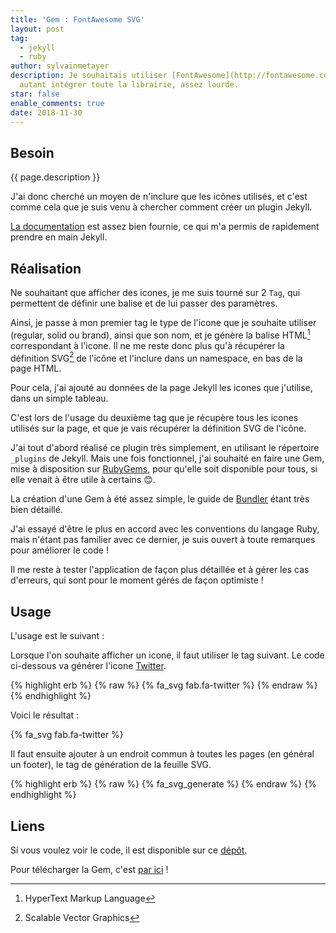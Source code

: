 ```yaml
---
title: 'Gem : FontAwesome SVG'
layout: post
tag:
  - jekyll
  - ruby
author: sylvainmetayer
description: Je souhaitais utiliser [FontAwesome](http://fontawesome.com/) sans pour
  autant intégrer toute la librairie, assez lourde.
star: false
enable_comments: true
date: 2018-11-30
---
```


## Besoin

{{ page.description }}

J'ai donc cherché un moyen de n'inclure que les icônes utilisés, et c'est comme cela que je suis venu à chercher comment créer un plugin Jekyll.

[La documentation](https://jekyllrb.com/docs/plugins/your-first-plugin/) est assez bien fournie, ce qui m'a permis de rapidement prendre en main Jekyll.

## Réalisation

Ne souhaitant que afficher des icones, je me suis tourné sur 2 `Tag`, qui permettent de définir une balise et de lui passer des paramètres.

Ainsi, je passe à mon premier tag le type de l'icone que je souhaite utiliser (regular, solid ou brand), ainsi que son nom, et je génère la balise HTML[^1] correspondant à l'icone. Il ne me reste donc plus qu'à récupérer la définition SVG[^3] de l'icône et l'inclure dans un namespace, en bas de la page HTML.

Pour cela, j'ai ajouté au données de la page Jekyll les icones que j'utilise, dans un simple tableau.

C'est lors de l'usage du deuxième tag que je récupère tous les icones utilisés sur la page, et que je vais récupérer la définition SVG de l'icône.

J'ai tout d'abord réalisé ce plugin très simplement, en utilisant le répertoire `_plugins` de Jekyll. Mais une fois fonctionnel, j'ai souhaité en faire une Gem, mise à disposition sur [RubyGems](https://rubygems.org/), pour qu'elle soit disponible pour tous, si elle venait à être utile à certains :blush:.

La création d'une Gem à été assez simple, le guide de [Bundler](https://bundler.io/v1.17/guides/creating_gem.html) étant très bien détaillé.

J'ai essayé d'être le plus en accord avec les conventions du langage Ruby, mais n'étant pas familier avec ce dernier, je suis ouvert à toute remarques pour améliorer le code !

Il me reste à tester l'application de façon plus détaillée et à gérer les cas d'erreurs, qui sont pour le moment gérés de façon optimiste !

## Usage

L'usage est le suivant :

Lorsque l'on souhaite afficher un icone, il faut utiliser le tag suivant. Le code ci-dessous va générer l'icone [Twitter](https://fontawesome.com/icons/twitter?style=brands).

{% highlight erb %}
{% raw %}
{% fa_svg fab.fa-twitter %}
{% endraw %}
{% endhighlight %}

Voici le résultat :

{% fa_svg fab.fa-twitter %}

Il faut ensuite ajouter à un endroit commun à toutes les pages (en général un footer), le tag de génération de la feuille SVG.

{% highlight erb %}
{% raw %}
{% fa_svg_generate %}
{% endraw %}
{% endhighlight %}

## Liens

Si vous voulez voir le code, il est disponible sur ce [dépôt](https://github.com/sylvainmetayer/jekyll-fontawesome-svg).

Pour télécharger la Gem, c'est [par ici](https://rubygems.org/gems/jekyll-fontawesome-svg) !

[^1]: HyperText Markup Language
[^2]: Cascading Style Sheets
[^3]: Scalable Vector Graphics